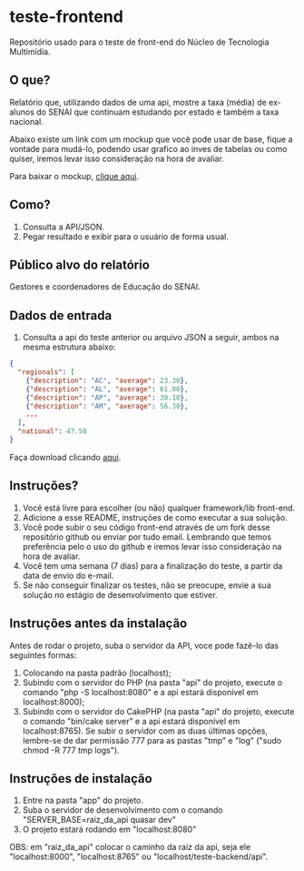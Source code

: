 # teste-frontend
Repositório usado para o teste de front-end do Núcleo de Tecnologia Multimídia.

## O que?
Relatório que, utilizando dados de uma api, mostre a taxa (média) de ex-alunos do SENAI que continuam estudando por estado e também a taxa nacional.


Abaixo existe um link com um mockup que você pode usar de base, fique a vontade para mudá-lo, podendo usar grafico ao inves de tabelas ou como quiser, iremos levar isso consideração na hora de avaliar.

Para baixar o mockup, [clique aqui](https://github.com/SENAI-NTM/teste-frontend/blob/master/mockup.png).

## Como?
1. Consulta a API/JSON.
2. Pegar resultado e exibir para o usuário de forma usual.

## Público alvo do relatório
Gestores e coordenadores de Educação do SENAI.

## Dados de entrada
1. Consulta a api do teste anterior ou arquivo JSON a seguir, ambos na mesma estrutura abaixo:
```json
{
  "regionals": [
    {"description": "AC", "average": 23.30},
    {"description": "AL", "average": 61.00},
    {"description": "AP", "average": 30.10},
    {"description": "AM", "average": 56.30},
    ...
  ],
  "national": 47.50
}
```
Faça download clicando [aqui](https://github.com/SENAI-NTM/teste-backend/blob/master/data.json).

## Instruções?
1. Você está livre para escolher (ou não) qualquer framework/lib front-end.
2. Adicione a esse README, instruções de como executar a sua solução.
3. Você pode subir o seu código front-end através de um fork desse repositório github ou enviar por tudo email. Lembrando que temos preferência pelo o uso do github e iremos levar isso consideração na hora de avaliar.
4. Você tem uma semana (7 dias) para a finalização do teste, a partir da data de envio do e-mail.
5. Se não conseguir finalizar os testes, não se preocupe, envie a sua solução no estágio de desenvolvimento que estiver.

## Instruções antes da instalação
Antes de rodar o projeto, suba o servidor da API, voce pode fazê-lo das seguintes formas:
1. Colocando na pasta padrão (localhost);
2. Subindo com o servidor do PHP (na pasta "api" do projeto, execute o comando "php -S localhost:8080" e a api estará disponível em localhost:8000);
3. Subindo com o servidor do CakePHP (na pasta "api" do projeto, execute o comando "bin/cake server" e a api estará disponível em localhost:8765).
Se subir o servidor com as duas últimas opções, lembre-se de dar permissão 777 para as pastas "tmp" e "log" ("sudo chmod -R 777 tmp logs").

## Instruções de instalação
1. Entre na pasta "app" do projeto.
2. Suba o servidor de desenvolvimento com o comando "SERVER_BASE=raiz_da_api quasar dev"
3. O projeto estará rodando em "localhost:8080"

OBS: em "raiz_da_api" colocar o caminho da raiz da api, seja ele "localhost:8000", "localhost:8765" ou "localhost/teste-backend/api".
